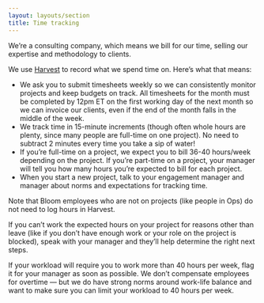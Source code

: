 ```yaml
---
layout: layouts/section
title: Time tracking
---
```


We’re a consulting company, which means we bill for our time, selling our expertise and methodology to clients.

We use [Harvest](https://govbloom.harvestapp.com/) to record what we spend time on. Here’s what that means:

* We ask you to submit timesheets weekly so we can consistently monitor projects and keep budgets on track. All timesheets for the month must be completed by 12pm ET on the first working day of the next month so we can invoice our clients, even if the end of the month falls in the middle of the week.
* We track time in 15-minute increments (though often whole hours are plenty, since many people are full-time on one project). No need to subtract 2 minutes every time you take a sip of water!
* If you’re full-time on a project, we expect you to bill 36-40 hours/week depending on the project. If you’re part-time on a project, your manager will tell you how many hours you’re expected to bill for each project.
* When you start a new project, talk to your engagement manager and manager about norms and expectations for tracking time.

Note that Bloom employees who are not on projects (like people in Ops) do not need to log hours in Harvest.

If you can’t work the expected hours on your project for reasons other than leave (like if you don’t have enough work or your role on the project is blocked), speak with your manager and they’ll help determine the right next steps.

If your workload will require you to work more than 40 hours per week, flag it for your manager as soon as possible. We don’t compensate employees for overtime — but we do have strong norms around work-life balance and want to make sure you can limit your workload to 40 hours per week.

